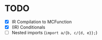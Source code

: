 # TODO

- [x] IR Compilation to MCFunction
- [x] (IR) Conditionals
- [ ] Nested imports (`import a/{b, c/{d, e}};`)
